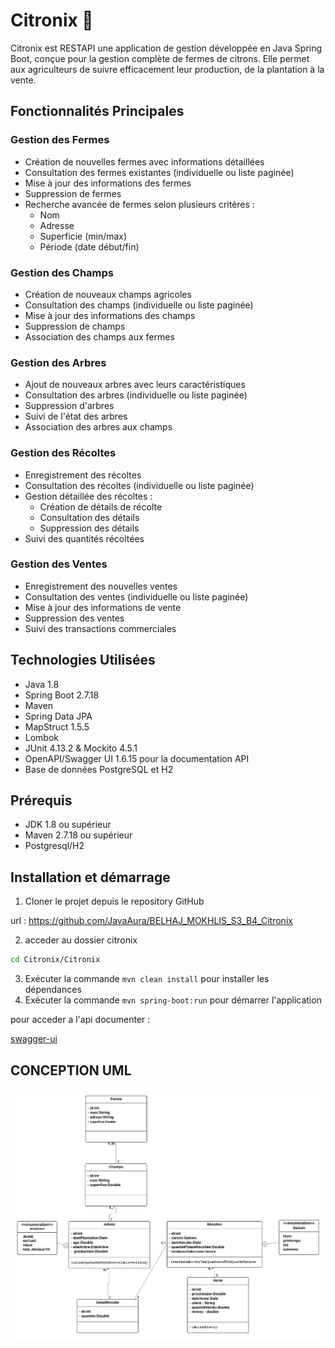 # Citronix 🍋

Citronix est RESTAPI une application de gestion développée en Java Spring Boot, conçue pour la gestion complète de fermes de citrons. Elle permet aux agriculteurs de suivre efficacement leur production, de la plantation à la vente.

## Fonctionnalités Principales

### Gestion des Fermes

- Création de nouvelles fermes avec informations détaillées
- Consultation des fermes existantes (individuelle ou liste paginée)
- Mise à jour des informations des fermes
- Suppression de fermes
- Recherche avancée de fermes selon plusieurs critères :
  - Nom
  - Adresse
  - Superficie (min/max)
  - Période (date début/fin)

### Gestion des Champs

- Création de nouveaux champs agricoles
- Consultation des champs (individuelle ou liste paginée)
- Mise à jour des informations des champs
- Suppression de champs
- Association des champs aux fermes

### Gestion des Arbres

- Ajout de nouveaux arbres avec leurs caractéristiques
- Consultation des arbres (individuelle ou liste paginée)
- Suppression d'arbres
- Suivi de l'état des arbres
- Association des arbres aux champs

### Gestion des Récoltes

- Enregistrement des récoltes
- Consultation des récoltes (individuelle ou liste paginée)
- Gestion détaillée des récoltes :
  - Création de détails de récolte
  - Consultation des détails
  - Suppression des détails
- Suivi des quantités récoltées

### Gestion des Ventes

- Enregistrement des nouvelles ventes
- Consultation des ventes (individuelle ou liste paginée)
- Mise à jour des informations de vente
- Suppression des ventes
- Suivi des transactions commerciales

## Technologies Utilisées

- Java 1.8
- Spring Boot 2.7.18
- Maven
- Spring Data JPA
- MapStruct 1.5.5
- Lombok
- JUnit 4.13.2 & Mockito 4.5.1
- OpenAPI/Swagger UI 1.6.15 pour la documentation API
- Base de données PostgreSQL et H2

## Prérequis

- JDK 1.8 ou supérieur
- Maven 2.7.18 ou supérieur
- Postgresql/H2

## Installation et démarrage

1. Cloner le projet depuis le repository GitHub

url : https://github.com/JavaAura/BELHAJ_MOKHLIS_S3_B4_Citronix

2. acceder au dossier citronix
```bash
cd Citronix/Citronix
```

3. Exécuter la commande `mvn clean install` pour installer les dépendances
4. Exécuter la commande `mvn spring-boot:run` pour démarrer l'application

pour acceder a l'api documenter :


[swagger-ui](http://localhost:8080/swagger-ui/index.html)


## CONCEPTION UML

![diagramme class](https://raw.githubusercontent.com/JavaAura/BELHAJ_MOKHLIS_S3_B4_Citronix/main/Documment/diagramme-class.png)







